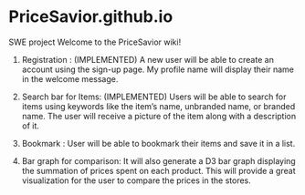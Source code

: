 # PriceSavior.github.io
SWE project 
Welcome to the PriceSavior wiki!



1. Registration :   (IMPLEMENTED) 
         A new user will be able to create an account using the sign-up page. My profile name will display their name in the welcome message.

 2. Search bar for Items:  (IMPLEMENTED)
	Users will be able to search for items using keywords like the item’s  name, unbranded name, or branded name. The user will receive a picture of the item along with a description of it.
 
 3.  Bookmark :
	User will be able to bookmark their items and save it in a list.  
 
 4.   Bar graph for comparison:
	It will also generate a D3 bar graph displaying the summation of prices spent on each product. This will provide a great visualization for the user to compare the prices in the stores. 
